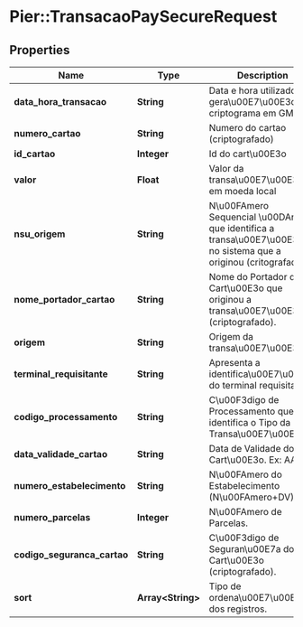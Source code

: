 # Pier::TransacaoPaySecureRequest

## Properties
Name | Type | Description | Notes
------------ | ------------- | ------------- | -------------
**data_hora_transacao** | **String** | Data e hora utilizado na gera\u00E7\u00E3o do criptograma em GMT - 0 | [optional] 
**numero_cartao** | **String** | Numero do cartao (criptografado) | [optional] 
**id_cartao** | **Integer** | Id do cart\u00E3o | [optional] 
**valor** | **Float** | Valor da transa\u00E7\u00E3o em moeda local | [optional] 
**nsu_origem** | **String** | N\u00FAmero Sequencial \u00DAnico que identifica a transa\u00E7\u00E3o no sistema que a originou (critografado). | [optional] 
**nome_portador_cartao** | **String** | Nome do Portador do Cart\u00E3o que originou a transa\u00E7\u00E3o (criptografado). | [optional] 
**origem** | **String** | Origem da transa\u00E7\u00E3o | [optional] 
**terminal_requisitante** | **String** | Apresenta a identifica\u00E7\u00E3o do terminal requisitante | 
**codigo_processamento** | **String** | C\u00F3digo de Processamento que identifica o Tipo da Transa\u00E7\u00E3o. | 
**data_validade_cartao** | **String** | Data de Validade do Cart\u00E3o. Ex: AAMM | 
**numero_estabelecimento** | **String** | N\u00FAmero do Estabelecimento (N\u00FAmero+DV). | 
**numero_parcelas** | **Integer** | N\u00FAmero de Parcelas. | 
**codigo_seguranca_cartao** | **String** | C\u00F3digo de Seguran\u00E7a do Cart\u00E3o (criptografado). | 
**sort** | **Array&lt;String&gt;** | Tipo de ordena\u00E7\u00E3o dos registros. | [optional] 


